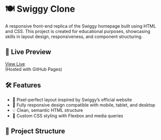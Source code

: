 # 🍽️ Swiggy Clone

A responsive front-end replica of the Swiggy homepage built using HTML and CSS. This project is created for educational purposes, showcasing skills in layout design, responsiveness, and component structuring.

## 🚀 Live Preview

[View Live](https://vallabhbhagat.github.io/swiggy-clone/)  
(Hosted with GitHub Pages)

## 🛠️ Features

- 🎯 Pixel-perfect layout inspired by Swiggy’s official website
- 📱 Fully responsive design compatible with mobile, tablet, and desktop
- 💡 Clean, semantic HTML structure
- 🎨 Custom CSS styling with Flexbox and media queries

## 📁 Project Structure
